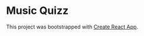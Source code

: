 # Music Quizz

This project was bootstrapped with [Create React App](https://github.com/facebook/create-react-app).
